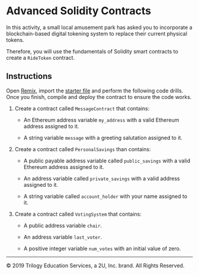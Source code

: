 # Advanced Solidity Contracts

In this activity, a small local amusement park has asked you to incorporate a blockchain-based digital tokening system to replace their current physical tokens.

Therefore, you will use the fundamentals of Solidity smart contracts to create a `RideToken` contract.

## Instructions

Open [Remix](http://remix.ethereum.org/), import the [starter file](Unsolved/smart-contracts.sol) and perform the following code drills. Once you finish, compile and deploy the contract to ensure the code works.

1. Create a contract called `MessageContract` that contains:

    * An Ethereum address variable `my_address` with a valid Ethereum address assigned to it.

    * A string variable `message` with a greeting salutation assigned to it.

2. Create a contract called `PersonalSavings` than contains:

    * A public payable address variable called `public_savings` with a valid Ethereum address assigned to it.

    * An address variable called `private_savings` with a valid address assigned to it.

    * A string variable called `account_holder` with your name assigned to it.

3. Create a contract called `VotingSystem` that contains:


    * A public address variable `chair`.

    * An address variable `last_voter`.

    * A positive integer variable `num_votes` with an initial value of zero.

---
© 2019 Trilogy Education Services, a 2U, Inc. brand. All Rights Reserved.
